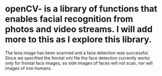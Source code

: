 # openCV- is a library of functions that enables facial recognition from photos and video streams. I will add more to this as I explore this library. 
The lena image has been scanned and a face detection was successful. Since we specified the frontal xml file the face detection currently works only for frontal face images, so side images of faces will not scan, nor will images of non humans. 

